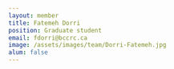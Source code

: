```yaml
---
layout: member
title: Fatemeh Dorri
position: Graduate student
email: fdorri@bccrc.ca
image: /assets/images/team/Dorri-Fatemeh.jpg
alum: false
---
```

